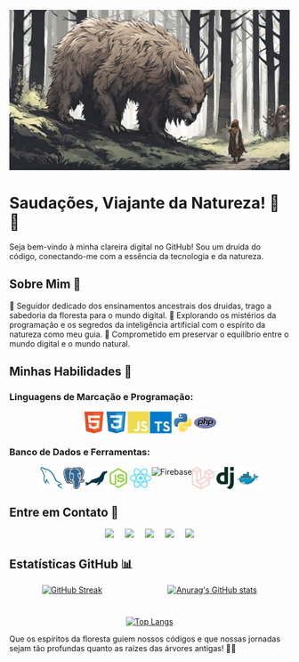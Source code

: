 ![Plano de Fundo](image/druidtalkingtoan.jpg)

# Saudações, Viajante da Natureza! 🌿🍃

Seja bem-vindo à minha clareira digital no GitHub! Sou um druida do código, conectando-me com a essência da tecnologia e da natureza.

## Sobre Mim 🌳

🌲 Seguidor dedicado dos ensinamentos ancestrais dos druidas, trago a sabedoria da floresta para o mundo digital.
🦉 Explorando os mistérios da programação e os segredos da inteligência artificial com o espírito da natureza como meu guia.
🌱 Comprometido em preservar o equilíbrio entre o mundo digital e o mundo natural.

## Minhas Habilidades 🌟

### Linguagens de Marcação e Programação:

<div style="display: flex; flex-wrap: wrap; justify-content: center;">
  <img title="HTML" alt="HTML" height="40" src="https://raw.githubusercontent.com/devicons/devicon/master/icons/html5/html5-original.svg">
  <img title="CSS" alt="CSS" height="40" src="https://raw.githubusercontent.com/devicons/devicon/master/icons/css3/css3-original.svg">
  <img title="JavaScript" alt="JavaScript" height="40" src="https://raw.githubusercontent.com/devicons/devicon/master/icons/javascript/javascript-plain.svg">
  <img title="TypeScript" alt="TypeScript" height="40" src="https://raw.githubusercontent.com/devicons/devicon/master/icons/typescript/typescript-plain.svg">
  <img title="Python" alt="Python" height="40" src="https://raw.githubusercontent.com/devicons/devicon/master/icons/python/python-original.svg">
  <img title="PHP" alt="PHP" height="40" src="https://raw.githubusercontent.com/devicons/devicon/master/icons/php/php-original.svg">
</div>

### Banco de Dados e Ferramentas:

<div style="display: flex; flex-wrap: wrap; justify-content: center;">
  <img title="MySQL" alt="MySQL" height="40" src="https://raw.githubusercontent.com/devicons/devicon/master/icons/mysql/mysql-original.svg">
  <img title="PostgreSQL" alt="PostgreSQL" height="40" src="https://raw.githubusercontent.com/devicons/devicon/master/icons/postgresql/postgresql-original.svg">
  <img title="MariaDB" alt="MariaDB" height="40" src="https://raw.githubusercontent.com/devicons/devicon/master/icons/mariadb/mariadb-original.svg">
  <img title="Node.js" alt="Node.js" height="40" src="https://raw.githubusercontent.com/vscode-icons/vscode-icons/master/icons/file_type_node.svg"/>
  <img title="React" alt="React" height="40" src="https://raw.githubusercontent.com/devicons/devicon/master/icons/react/react-original.svg">
  <img title="Firebase" alt="Firebase" height="40" src="https://www.vectorlogo.zone/logos/firebase/firebase-icon.svg">
  <img title="Laravel" alt="Laravel" height="40" src="https://github.com/devicons/devicon/blob/master/icons/laravel/laravel-line.svg">
  <img title="Django" alt="Django" height="40" src="https://github.com/devicons/devicon/blob/master/icons/django/django-plain.svg">
  <img title="Docker" alt="Docker" height="40" src="https://raw.githubusercontent.com/devicons/devicon/master/icons/docker/docker-original.svg">
</div>

## Entre em Contato 🌄

<div style="display: flex; justify-content: center; gap: 20px;">
  <a href="#" target="_blank"><img src="https://img.shields.io/badge/-Instagram-%23E4405F?style=for-the-badge&logo=instagram&logoColor=white" target="_blank"></a>
  <a href="#" target="_blank"><img src="https://img.shields.io/badge/Twitch-9146FF?style=for-the-badge&logo=twitch&logoColor=white" target="_blank"></a>
  <a href="#" target="_blank"><img src="https://img.shields.io/badge/Discord-7289DA?style=for-the-badge&logo=discord&logoColor=white" target="_blank"></a> 
  <a href="#" target="_blank"><img src="https://img.shields.io/badge/-Gmail-%23333?style=for-the-badge&logo=gmail&logoColor=white" target="_blank"></a>
  <a href="#" target="_blank"><img src="https://img.shields.io/badge/-LinkedIn-%230077B5?style=for-the-badge&logo=linkedin&logoColor=white" target="_blank"></a> 
</div>

## Estatísticas GitHub 📊

<div style="display: flex; justify-content: space-around; align-items: center;">
  <a href="https://git.io/streak-stats" style="margin-bottom: 20px; display: block;">
    <img width="400" height="200" src="https://github-readme-streak-stats.herokuapp.com?user=netoADS&theme=vue-dark&border_radius=5&locale=pt_BR&date_format=j%20M%5B%20Y%5D" alt="GitHub Streak" style="width: 100%">
  </a>
  <a href="https://github.com/anuraghazra/github-readme-stats" style="margin-bottom: 20px; display: block;">
    <img width="400" height="200" src="https://github-readme-stats.vercel.app/api?username=netoADS&theme=vue-dark&show_icons=true" alt="Anurag's GitHub stats" style="width: 100%">
  </a>
</div>

<div style="display: flex; justify-content: center; margin-top: 20px;">
  <a href="https://github.com/anuraghazra/github-readme-stats" style="display: block;">
    <img width="800" height="200" src="https://github-readme-stats.vercel.app/api/top-langs/?username=netoADS&layout=compact&theme=vue-dark&show_icons=true" alt="Top Langs" style="width: 100%">
  </a>
</div>

Que os espíritos da floresta guiem nossos códigos e que nossas jornadas sejam tão profundas quanto as raízes das árvores antigas! 🌲🌌
